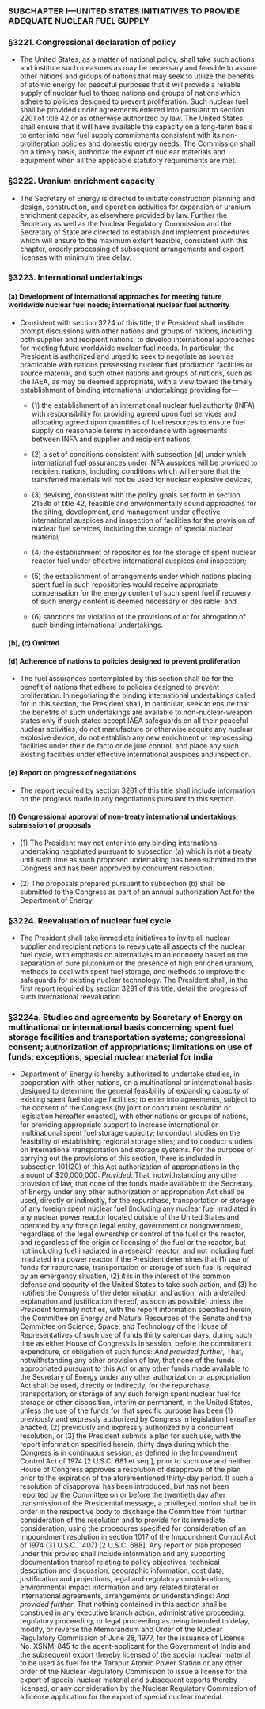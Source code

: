 ### SUBCHAPTER I—UNITED STATES INITIATIVES TO PROVIDE ADEQUATE NUCLEAR FUEL SUPPLY

### §3221. Congressional declaration of policy
* The United States, as a matter of national policy, shall take such actions and institute such measures as may be necessary and feasible to assure other nations and groups of nations that may seek to utilize the benefits of atomic energy for peaceful purposes that it will provide a reliable supply of nuclear fuel to those nations and groups of nations which adhere to policies designed to prevent proliferation. Such nuclear fuel shall be provided under agreements entered into pursuant to section 2201 of title 42 or as otherwise authorized by law. The United States shall ensure that it will have available the capacity on a long-term basis to enter into new fuel supply commitments consistent with its non-proliferation policies and domestic energy needs. The Commission shall, on a timely basis, authorize the export of nuclear materials and equipment when all the applicable statutory requirements are met.

### §3222. Uranium enrichment capacity
* The Secretary of Energy is directed to initiate construction planning and design, construction, and operation activities for expansion of uranium enrichment capacity, as elsewhere provided by law. Further the Secretary as well as the Nuclear Regulatory Commission and the Secretary of State are directed to establish and implement procedures which will ensure to the maximum extent feasible, consistent with this chapter, orderly processing of subsequent arrangements and export licenses with minimum time delay.

### §3223. International undertakings
#### (a) Development of international approaches for meeting future worldwide nuclear fuel needs; international nuclear fuel authority
* Consistent with section 3224 of this title, the President shall institute prompt discussions with other nations and groups of nations, including both supplier and recipient nations, to develop international approaches for meeting future worldwide nuclear fuel needs. In particular, the President is authorized and urged to seek to negotiate as soon as practicable with nations possessing nuclear fuel production facilities or source material, and such other nations and groups of nations, such as the IAEA, as may be deemed appropriate, with a view toward the timely establishment of binding international undertakings providing for—

  * (1) the establishment of an international nuclear fuel authority (INFA) with responsibility for providing agreed upon fuel services and allocating agreed upon quantities of fuel resources to ensure fuel supply on reasonable terms in accordance with agreements between INFA and supplier and recipient nations;

  * (2) a set of conditions consistent with subsection (d) under which international fuel assurances under INFA auspices will be provided to recipient nations, including conditions which will ensure that the transferred materials will not be used for nuclear explosive devices;

  * (3) devising, consistent with the policy goals set forth in section 2153b of title 42, feasible and environmentally sound approaches for the siting, development, and management under effective international auspices and inspection of facilities for the provision of nuclear fuel services, including the storage of special nuclear material;

  * (4) the establishment of repositories for the storage of spent nuclear reactor fuel under effective international auspices and inspection;

  * (5) the establishment of arrangements under which nations placing spent fuel in such repositories would receive appropriate compensation for the energy content of such spent fuel if recovery of such energy content is deemed necessary or desirable; and

  * (6) sanctions for violation of the provisions of or for abrogation of such binding international undertakings.

#### (b), (c) Omitted
#### (d) Adherence of nations to policies designed to prevent proliferation
* The fuel assurances contemplated by this section shall be for the benefit of nations that adhere to policies designed to prevent proliferation. In negotiating the binding international undertakings called for in this section, the President shall, in particular, seek to ensure that the benefits of such undertakings are available to non-nuclear-weapon states only if such states accept IAEA safeguards on all their peaceful nuclear activities, do not manufacture or otherwise acquire any nuclear explosive device, do not establish any new enrichment or reprocessing facilities under their de facto or de jure control, and place any such existing facilities under effective international auspices and inspection.

#### (e) Report on progress of negotiations
* The report required by section 3281 of this title shall include information on the progress made in any negotiations pursuant to this section.

#### (f) Congressional approval of non-treaty international undertakings; submission of proposals
* (1) The President may not enter into any binding international undertaking negotiated pursuant to subsection (a) which is not a treaty until such time as such proposed undertaking has been submitted to the Congress and has been approved by concurrent resolution.

* (2) The proposals prepared pursuant to subsection (b) shall be submitted to the Congress as part of an annual authorization Act for the Department of Energy.

### §3224. Reevaluation of nuclear fuel cycle
* The President shall take immediate initiatives to invite all nuclear supplier and recipient nations to reevaluate all aspects of the nuclear fuel cycle, with emphasis on alternatives to an economy based on the separation of pure plutonium or the presence of high enriched uranium, methods to deal with spent fuel storage, and methods to improve the safeguards for existing nuclear technology. The President shall, in the first report required by section 3281 of this title, detail the progress of such international reevaluation.

### §3224a. Studies and agreements by Secretary of Energy on multinational or international basis concerning spent fuel storage facilities and transportation systems; congressional consent; authorization of appropriations; limitations on use of funds; exceptions; special nuclear material for India
* Department of Energy is hereby authorized to undertake studies, in cooperation with other nations, on a multinational or international basis designed to determine the general feasibility of expanding capacity of existing spent fuel storage facilities; to enter into agreements, subject to the consent of the Congress (by joint or concurrent resolution or legislation hereafter enacted), with other nations or groups of nations, for providing appropriate support to increase international or multinational spent fuel storage capacity; to conduct studies on the feasibility of establishing regional storage sites; and to conduct studies on international transportation and storage systems. For the purpose of carrying out the provisions of this section, there is included in subsection 101(20) of this Act authorization of appropriations in the amount of $20,000,000: _Provided_, That, notwithstanding any other provision of law, that none of the funds made available to the Secretary of Energy under any other authorization or appropriation Act shall be used, directly or indirectly, for the repurchase, transportation or storage of any foreign spent nuclear fuel (including any nuclear fuel irradiated in any nuclear power reactor located outside of the United States and operated by any foreign legal entity, government or nongovernment, regardless of the legal ownership or control of the fuel or the reactor, and regardless of the origin or licensing of the fuel or the reactor, but not including fuel irradiated in a research reactor, and not including fuel irradiated in a power reactor if the President determines that (1) use of funds for repurchase, transportation or storage of such fuel is required by an emergency situation, (2) it is in the interest of the common defense and security of the United States to take such action, and (3) he notifies the Congress of the determination and action, with a detailed explanation and justification thereof, as soon as possible) unless the President formally notifies, with the report information specified herein, the Committee on Energy and Natural Resources of the Senate and the Committee on Science, Space, and Technology of the House of Representatives of such use of funds thirty calendar days, during such time as either House of Congress is in session, before the commitment, expenditure, or obligation of such funds: _And provided further_, That, notwithstanding any other provision of law, that none of the funds appropriated pursuant to this Act or any other funds made available to the Secretary of Energy under any other authorization or appropriation Act shall be used, directly or indirectly, for the repurchase, transportation, or storage of any such foreign spent nuclear fuel for storage or other disposition, interim or permanent, in the United States, unless the use of the funds for that specific purpose has been (1) previously and expressly authorized by Congress in legislation hereafter enacted, (2) previously and expressly authorized by a concurrent resolution, or (3) the President submits a plan for such use, with the report information specified herein, thirty days during which the Congress is in continuous session, as defined in the Impoundment Control Act of 1974 [2 U.S.C. 681 et seq.], prior to such use and neither House of Congress approves a resolution of disapproval of the plan prior to the expiration of the aforementioned thirty-day period. If such a resolution of disapproval has been introduced, but has not been reported by the Committee on or before the twentieth day after transmission of the Presidential message, a privileged motion shall be in order in the respective body to discharge the Committee from further consideration of the resolution and to provide for its immediate consideration, using the procedures specified for consideration of an impoundment resolution in section 1017 of the Impoundment Control Act of 1974 (31 U.S.C. 1407) [2 U.S.C. 688]. Any report or plan proposed under this proviso shall include information and any supporting documentation thereof relating to policy objectives, technical description and discussion, geographic information, cost data, justification and projections, legal and regulatory considerations, environmental impact information and any related bilateral or international agreements, arrangements or understandings: _And provided further_, That nothing contained in this section shall be construed in any executive branch action, administrative proceeding, regulatory proceeding, or legal proceeding as being intended to delay, modify, or reverse the Memorandum and Order of the Nuclear Regulatory Commission of June 28, 1977, for the issuance of License No. XSNM–845 to the agent-applicant for the Government of India and the subsequent export thereby licensed of the special nuclear material to be used as fuel for the Tarapur Atomic Power Station or any other order of the Nuclear Regulatory Commission to issue a license for the export of special nuclear material and subsequent exports thereby licensed, or any consideration by the Nuclear Regulatory Commission of a license application for the export of special nuclear material.